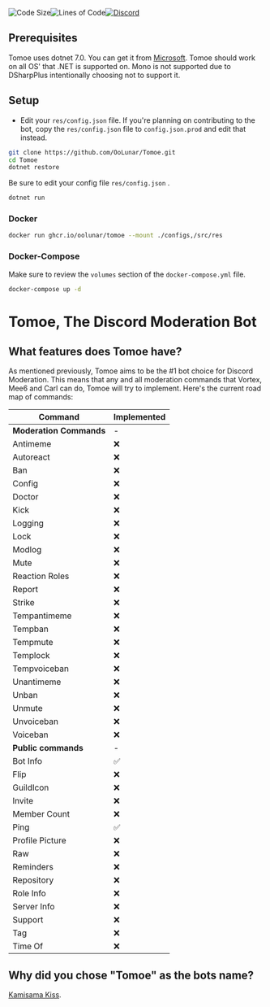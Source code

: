 ![Code Size](https://img.shields.io/github/languages/code-size/OoLunar/Tomoe?style=for-the-badge&logo=appveyor&color=blueviolet&logo=none)![Lines of Code](https://img.shields.io/tokei/lines/github/OoLunar/Tomoe?style=for-the-badge&logo=appveyor&color=blueviolet&label=Total%20Lines%20of%20Code&logo=none)[![Discord](https://img.shields.io/discord/832354798153236510?style=for-the-badge&color=blueviolet&label=Chat%20On%20Discord&logo=discord)](https://discord.gg/5gm3pUt8Fg)

## Prerequisites

Tomoe uses dotnet 7.0. You can get it from [Microsoft](https://dotnet.microsoft.com/download/dotnet/7.0). Tomoe should work on all OS' that .NET is supported on. Mono is not supported due to DSharpPlus intentionally choosing not to support it.

## Setup

* Edit your `res/config.json` file. If you're planning on contributing to the bot, copy the `res/config.json` file to `config.json.prod` and edit that instead.

``` bash
git clone https://github.com/OoLunar/Tomoe.git
cd Tomoe
dotnet restore
```

Be sure to edit your config file `res/config.json` .

``` bash
dotnet run
```

### Docker

``` bash
docker run ghcr.io/oolunar/tomoe --mount ./configs,/src/res
```

### Docker-Compose

Make sure to review the `volumes` section of the `docker-compose.yml` file.

``` bash
docker-compose up -d
```

# Tomoe, The Discord Moderation Bot

## What features does Tomoe have?

As mentioned previously, Tomoe aims to be the #1 bot choice for Discord Moderation. This means that any and all moderation commands that Vortex, Mee6 and Carl can do, Tomoe will try to implement. Here's the current road map of commands:

| Command                 | Implemented  |
|-------------------------|--------------|
| **Moderation Commands** | -            |
| Antimeme                | ❌           |
| Autoreact               | ❌           |
| Ban                     | ❌           |
| Config                  | ❌           |
| Doctor                  | ❌           |
| Kick                    | ❌           |
| Logging                 | ❌           |
| Lock                    | ❌           |
| Modlog                  | ❌           |
| Mute                    | ❌           |
| Reaction Roles          | ❌           |
| Report                  | ❌           |
| Strike                  | ❌           |
| Tempantimeme            | ❌           |
| Tempban                 | ❌           |
| Tempmute                | ❌           |
| Templock                | ❌           |
| Tempvoiceban            | ❌           |
| Unantimeme              | ❌           |
| Unban                   | ❌           |
| Unmute                  | ❌           |
| Unvoiceban              | ❌           |
| Voiceban                | ❌           |
| **Public commands**     | -            |
| Bot Info                | ✅           |
| Flip                    | ❌           |
| GuildIcon               | ❌           |
| Invite                  | ❌           |
| Member Count            | ❌           |
| Ping                    | ✅           |
| Profile Picture         | ❌           |
| Raw                     | ❌           |
| Reminders               | ❌           |
| Repository              | ❌           |
| Role Info               | ❌           |
| Server Info             | ❌           |
| Support                 | ❌           |
| Tag                     | ❌           |
| Time Of                 | ❌           |


## Why did you chose "Tomoe" as the bots name?

[Kamisama Kiss](https://www.funimation.com/shows/kamisama-kiss/).
